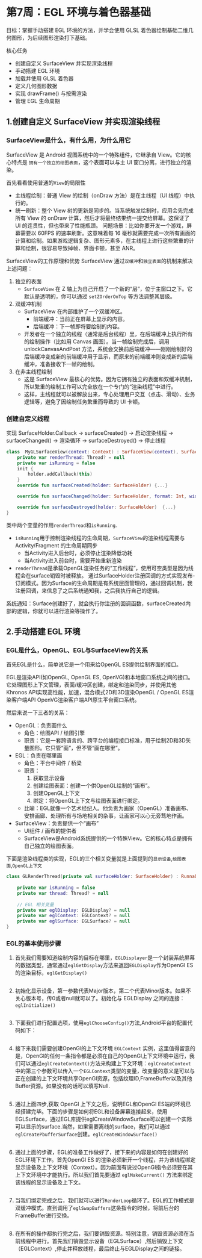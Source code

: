 # 第7周：EGL 环境与着色器基础
目标：掌握手动搭建 EGL 环境的方法，并学会使用 GLSL 着色器绘制基础二维几何图形，为后续图形渲染打下基础。

核心任务
* 创建自定义 SurfaceView 并实现渲染线程
* 手动搭建 EGL 环境
* 加载并使用 GLSL 着色器
* 定义几何图形数据
* 实现 drawFrame() 与按需渲染
* 管理 EGL 生命周期

## 1.创建自定义 SurfaceView 并实现渲染线程
### SurfaceView是什么，有什么用，为什么用它
SurfaceView 是 Android 视图系统中的一个特殊组件，它继承自 View。它的核心特点是 `拥有一个独立的绘图表面`，这个表面可以与主 UI 窗口分离，进行独立的渲染。

首先看看使用普通的`View`的局限性
* 主线程绘制：普通 View 的绘制（onDraw 方法）是在主线程（UI 线程）中执行的。
* 统一刷新：整个 View 树的更新是同步的。当系统触发绘制时，应用会先完成所有 View 的 onDraw 计算，然后才将最终结果统一提交给屏幕。这保证了 UI 的连贯性，但也带来了性能瓶颈。
问题场景：比如你要开发一个游戏，屏幕需要以 60FPS 的速率刷新。这意味着每 16 毫秒就需要完成一次所有画面的计算和绘制。如果游戏逻辑复杂、图形元素多，在主线程上进行这些繁重的计算和绘制，很容易导致掉帧、界面卡顿，甚至 ANR。

SurfaceView的工作原理和优势
SurfaceView 通过`双缓冲`和`独立表面`的机制来解决上述问题：
1. 独立的表面
   * `SurfaceView` 在 Z 轴上为自己开启了一个新的“层”，位于主窗口之下。它默认是透明的，你可以通过 `setZOrderOnTop` 等方法调整其层级。
2. 双缓冲机制
   * SurfaceView 在内部维护了一个双缓冲区。
     * 前端缓冲：当前正在屏幕上显示的内容。
     * 后端缓冲：下一帧即将要绘制的内容。
   * 开发者在一个独立的线程（通常是后台线程）里，在后端缓冲上执行所有的绘制操作（比如用 Canvas 画图）。当一帧绘制完成后，调用 unlockCanvasAndPost 方法，系统会交换前后端缓冲——刚刚绘制好的后端缓冲变成新的前端缓冲用于显示，而原来的前端缓冲则变成新的后端缓冲，准备接收下一帧的绘制。
3. 在非主线程绘制
   * 这是 SurfaceView 最核心的优势。因为它拥有独立的表面和双缓冲机制，所以繁重的绘制工作可以完全放在一个专门的“渲染线程”中进行。
   * 这样，主线程就可以被解放出来，专心处理用户交互（点击、滑动）、业务逻辑等，避免了因绘制任务繁重而导致的 UI 卡顿。
### 创建自定义线程
实现 SurfaceHolder.Callback → surfaceCreated() → 启动渲染线程 → surfaceChanged() → 渲染循环 → surfaceDestroyed() → 停止线程
```kotlin
class  MyGLSurfaceView(context: Context) : SurfaceView(context), SurfaceHolder.Callback {
    private var renderThread: Thread? = null
    private var isRunning = false
    init {
        holder.addCallback(this)
    }
    override fun surfaceCreated(holder: SurfaceHolder) {...}

    override fun surfaceChanged(holder: SurfaceHolder, format: Int, width: Int, height: Int) {...}

    override fun surfaceDestroyed(holder: SurfaceHolder)  {...}
}
```
类中两个变量的作用`renderThread`和`isRunning`.
* `isRunning`用于控制渲染线程的生命周期，`SurfaceView`的渲染线程需要与 Activity/Fragment 的生命周期同步
  * 当Activity进入后台时，必须停止渲染降低功耗
  * 当Activity进入前台时，需要开始重新渲染
* `renderThread`是承载OpenGL渲染任务的“工作线程”，使用可空类型是因为线程会在surface销毁时被释放。
通过SurfaceHolder注册回调的方式实现发布-订阅模式。因为Surface的生命周期是有系统层面管理的，通过回调机制，我注册回调，来信息了之后系统通知我，之后我执行自己的逻辑。

系统通知：Surface创建好了，就会执行你注册的回调函数，surfaceCreated内部的逻辑，你就可以进行渲染等操作了。

## 2.手动搭建 EGL 环境
### EGL是什么，OpenGL、EGL与SurfaceView的关系
首先EGL是什么，简单说它是一个用来给OpenGL ES提供绘制界面的接口。

EGL是渲染API(如OpenGL, OpenGL ES, OpenVG)和本地窗口系统之间的接口。它处理图形上下文管理，表面/缓冲区创建，绑定和渲染同步，并使用其他Khronos API实现高性能，加速，混合模式2D和3D渲染OpenGL / OpenGL ES渲染客户端API OpenVG渲染客户端API原生平台窗口系统。

然后来说一下三者的关系：
* OpenGL：负责画什么
  * 角色：绘图API / 绘图引擎
  * 职责：它是一套跨语言的、跨平台的编程接口标准，用于绘制2D和3D矢量图形。它只管“画”，但不管“画在哪里”。
* EGL：负责在哪里画
  * 角色：平台中间件 / 桥梁
  * 职责：
    1. 获取显示设备
    2. 创建绘图表面：创建一个供OpenGL绘制的“画布”。
    3. 创建OpenGL上下文
    4. 绑定：将OpenGL上下文与绘图表面进行绑定。
  * 比喻：EGL就像一个艺术经纪人。他负责为画家（OpenGL）准备画布、安排画廊、处理所有与场地相关的杂事，让画家可以心无旁骛地作画。
* SurfaceView：负责提供一个“画布”
  * UI组件 / 画布的提供者
  * SurfaceView是Android系统提供的一个特殊View。它的核心特点是拥有自己独立的绘图表面。

下面是渲染线程类的实现，EGL的三个相关变量就是上面提到的`显示设备`,`绘图表面`,`OpenGL上下文`
```kotlin
class GLRenderThread(private val surfaceHolder: SurfaceHolder) : Runnable {
    
    private var isRunning = false
    private var thread: Thread? = null
    
    // EGL 相关变量
    private var eglDisplay: EGLDisplay? = null
    private var eglContext: EGLContext? = null
    private var eglSurface: EGLSurface? = null
}
```
### EGL的基本使用步骤
1. 首先我们需要知道绘制内容的目标在哪里，`EGLDisplayer`是一个封装系统屏幕的数据类型，通常通过`eglGetDisplay`方法来返回`EGLDisplay`作为OpenGl ES的渲染目标，`eglGetDisplay()`
```kotlin

```
2. 初始化显示设备，第一参数代表Major版本，第二个代表Minor版本。如果不关心版本号，传0或者null就可以了。初始化与 EGLDisplay 之间的连接：`eglInitialize()`
```kotlin

```
3. 下面我们进行配置选项，使用`eglChooseConfig()`方法,Android平台的配置代码如下：
```kotlin

```
4. 接下来我们需要创建OpenGl的上下文环境 `EGLContext` 实例，这里值得留意的是，OpenGl的任何一条指令都是必须在自己的OpenGl上下文环境中运行，我们可以通过`eglCreateContext()`方法来构建上下文环境：`eglCreateContext`中的第三个参数可以传入一个`EGLContext`类型的变量，改变量的意义是可以与正在创建的上下文环境共享OpenGl资源，包括纹理ID,FrameBuffer以及其他Buffer资源。如果没有的话可以填写Null.
```kotlin

```
5. 通过上面四步,获取 OpenGl 上下文之后，说明EGL和OpenGl ES端的环境已经搭建完毕。下面的步骤是如何将EGL和设备屏幕连接起来，使用EGLSurface，通过EGL库提供eglCreateWindowSurface可以创建一个实际可以显示的surface.当然，如果需要离线的surface，我们可以通过`eglCreatePbufferSurface`创建。`eglCreateWindowSurface()`
```kotlin

```
6. 通过上面的步骤，EGL的准备工作做好了，接下来的内容是如何在创建好的EGL环境下工作。首先OpenGl ES 的渲染必须新开一个线程，并为该线程绑定显示设备及上下文环境（Context）。因为前面有说过OpenGl指令必须要在其上下文环境中才能执行。所以我们首先要通过 `eglMakeCurrent()` 方法来绑定该线程的显示设备及上下文。
```kotlin

```
7. 当我们绑定完成之后，我们就可以进行`RenderLoop`循环了。EGL的工作模式是双缓冲模式。直到调用了`eglSwapBuffers`这条指令的时候，将前后台的FrameBuffer进行交换。
```kotlin

```
8. 在所有的操作都执行完之后，我们要销毁资源。特别注意，销毁资源必须在当前线程中进行。首先我们销毁显示设备（EGLSurface）,然后销毁上下文（EGLContext）,停止并释放线程，最后终止与EGLDisplay之间的链接。
```kotlin

```
